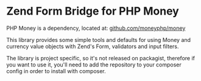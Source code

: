 # Zend Form Bridge for PHP Money

PHP Money is a dependency, located at: [github.com/moneyphp/money](https://github.com/moneyphp/money)

This library provides some simple tools and defaults for using Money and currency value objects with Zend's Form, validators and input filters.

The library is project specific, so it's not released on packagist, therefore if you want to use it, you'll need to add the repository to your composer config in order to install with composer.
